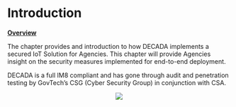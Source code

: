 # Introduction

**<u>Overview</u>**

The chapter provides and introduction to how DECADA implements a secured IoT Solution for Agencies. This chapter will provide Agencies insight on the security measures implemented for end-to-end deployment. 

DECADA is a full IM8 compliant and has gone through audit and penetration testing by GovTech’s CSG (Cyber Security Group) in conjunction with CSA.

<div align=center>
<img src="./images/DecadaSystemDiagram.png"/>
</div>